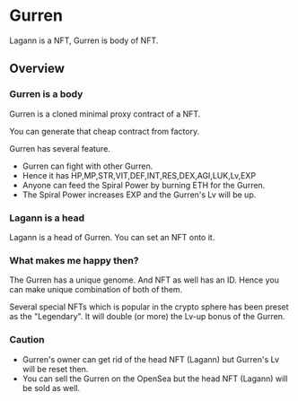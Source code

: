 # Gurren
Lagann is a NFT, Gurren is body of NFT.

## Overview

### Gurren is a body

Gurren is a cloned minimal proxy contract of a NFT.

You can generate that cheap contract from factory.

Gurren has several feature.

- Gurren can fight with other Gurren.
- Hence it has HP,MP,STR,VIT,DEF,INT,RES,DEX,AGI,LUK,Lv,EXP
- Anyone can feed the Spiral Power by burning ETH for the Gurren.
- The Spiral Power increases EXP and the Gurren's Lv will be up.


### Lagann is a head

Lagann is a head of Gurren. You can set an NFT onto it.

### What makes me happy then?

The Gurren has a unique genome. And NFT as well has an ID. Hence you can make unique combination of both of them.

Several special NFTs which is popular in the crypto sphere has been preset as the "Legendary". It will double (or more) the Lv-up bonus of the Gurren.

### Caution

- Gurren's owner can get rid of the head NFT (Lagann) but Gurren's Lv will be reset then.
- You can sell the Gurren on the OpenSea but the head NFT (Lagann) will be sold as well.
